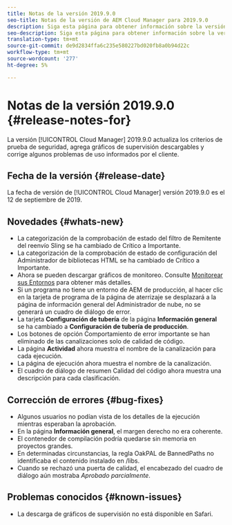 ```yaml
---
title: Notas de la versión 2019.9.0
seo-title: Notas de la versión de AEM Cloud Manager para 2019.9.0
description: Siga esta página para obtener información sobre la versión 2019.9.0 de Cloud Manager.
seo-description: Siga esta página para obtener información sobre la versión 2019.9.0 de AEM Cloud Manager.
translation-type: tm+mt
source-git-commit: de9d2834ffa6c235e580227bd020fb8a0b94d22c
workflow-type: tm+mt
source-wordcount: '277'
ht-degree: 5%

---
```


# Notas de la versión 2019.9.0 {#release-notes-for}

La versión [!UICONTROL Cloud Manager] 2019.9.0 actualiza los criterios de prueba de seguridad, agrega gráficos de supervisión descargables y corrige algunos problemas de uso informados por el cliente.

## Fecha de la versión {#release-date}

La fecha de versión de [!UICONTROL Cloud Manager] versión 2019.9.0 es el 12 de septiembre de 2019.

## Novedades {#whats-new}

* La categorización de la comprobación de estado del filtro de Remitente del reenvío Sling se ha cambiado de Crítico a Importante.
* La categorización de la comprobación de estado de configuración del Administrador de bibliotecas HTML se ha cambiado de Crítico a Importante.
* Ahora se pueden descargar gráficos de monitoreo. Consulte [Monitorear sus Entornos](monitor-your-environments.md) para obtener más detalles.
* Si un programa no tiene un entorno de AEM de producción, al hacer clic en la tarjeta de programa de la página de aterrizaje se desplazará a la página de información general del Administrador de nube, no se generará un cuadro de diálogo de error.
* La tarjeta **Configuración de tubería** de la página **Información general** se ha cambiado a **Configuración de tubería de producción**.
* Los botones de opción Comportamiento de error importante se han eliminado de las canalizaciones solo de calidad de código.
* La página **Actividad** ahora muestra el nombre de la canalización para cada ejecución.
* La página de ejecución ahora muestra el nombre de la canalización.
* El cuadro de diálogo de resumen Calidad del código ahora muestra una descripción para cada clasificación.

## Corrección de errores {#bug-fixes}

* Algunos usuarios no podían vista de los detalles de la ejecución mientras esperaban la aprobación.
* En la página **Información general**, el margen derecho no era coherente.
* El contenedor de compilación podría quedarse sin memoria en proyectos grandes.
* En determinadas circunstancias, la regla OakPAL de BannedPaths no identificaba el contenido instalado en /libs.
* Cuando se rechazó una puerta de calidad, el encabezado del cuadro de diálogo aún mostraba *Aprobado parcialmente*.

## Problemas conocidos {#known-issues}

* La descarga de gráficos de supervisión no está disponible en Safari.
